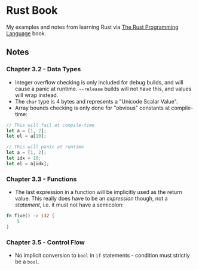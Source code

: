 # Rust Book

My examples and notes from learning Rust via [The Rust Programming Language](https://doc.rust-lang.org/stable/book) book.

## Notes

### Chapter 3.2 - Data Types

- Integer overflow checking is only included for debug builds, and will cause a panic at runtime. `--release` builds will not have this, and values will wrap instead.
- The `char` type is 4 bytes and represents a "Unicode Scalar Value".
- Array bounds checking is only done for "obvious" constants at compile-time:

```rust
// This will fail at compile-time
let a = [1, 2];
let el = a[10];

// This will panic at runtime
let a = [1, 2];
let idx = 10;
let el = a[idx];
```

### Chapter 3.3 - Functions

- The last expression in a function will be implicitly used as the return value. This really does have to be an _expression_ though, not a _statement_, i.e. it must not have a semicolon:

```rust
fn five() -> i32 {
    5
}
```

### Chapter 3.5 - Control Flow

- No implicit conversion to `bool` in `if` statements - condition must strictly be a `bool`.

